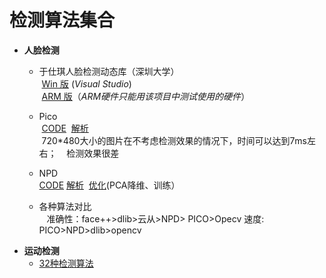 # 检测算法集合

-  **人脸检测**
    - 于仕琪人脸检测动态库（深圳大学）   
  [Win 版](https://github.com/smartadpole/libfacedetection) (*Visual Studio*)    
  [ARM 版](https://github.com/smartadpole/YSQfastfd)（*ARM硬件只能用该项目中测试使用的硬件*）  
    - Pico  
  [CODE](https://github.com/smartadpole/pico)
  [解析](http://blog.csdn.net/u010333076/article/details/51397332)  
  720\*480大小的图片在不考虑检测效果的情况下，时间可以达到7ms左右；  
  检测效果很差   
    - NPD  
  [CODE](https://github.com/smartadpole/NPD) 
  [解析](http://blog.csdn.net/u010333076/article/details/51397332) 
  [优化](http://blog.csdn.net/qq_14845119/article/details/52576902)(PCA降维、训练）  
  
    - 各种算法对比  
    准确性：face++>dlib>云从>NPD> PICO>Opecv
    速度: PICO>NPD>dlib>opencv
- **运动检测**
    - [32种检测算法](https://github.com/smartadpole/bgslibrary)
